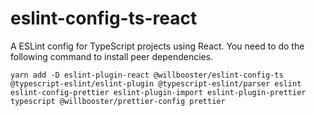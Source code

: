 # eslint-config-ts-react

A ESLint config for TypeScript projects using React.
You need to do the following command to install peer dependencies.

```
yarn add -D eslint-plugin-react @willbooster/eslint-config-ts @typescript-eslint/eslint-plugin @typescript-eslint/parser eslint eslint-config-prettier eslint-plugin-import eslint-plugin-prettier typescript @willbooster/prettier-config prettier
```
